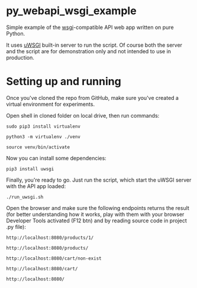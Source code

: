 # py_webapi_wsgi_example
Simple example of the [wsgi](https://www.python.org/dev/peps/pep-0333/)-compatible API web app written on pure Python.

It uses [uWSGI](https://github.com/unbit/uwsgi) built-in server to run the script. 
Of course both the server and the script are for demonstration only and not 
intended to use in production.

# Setting up and running
Once you've cloned the repo from GitHub, 
make sure you've created a virtual environment for experiments.

Open shell in cloned folder on local drive, then run commands:
```
sudo pip3 install virtualenv

python3 -m virtualenv ./venv

source venv/bin/activate
```
Now you can install some dependencies:
```
pip3 install uwsgi
```
Finally, you're ready to go. Just run the script, which start the uWSGI server with the API app loaded:
```
./run_uwsgi.sh
```
Open the browser and make sure the following endpoints returns the result (for better understanding how it works, play with them with your browser Developer Tools activated (F12 btn) and by reading source code in project .py file):
```
http://localhost:8080/products/1/

http://localhost:8080/products/

http://localhost:8080/cart/non-exist

http://localhost:8080/cart/

http://localhost:8080/
```